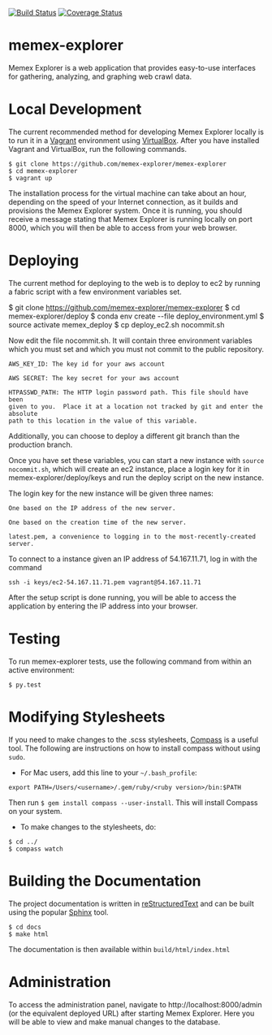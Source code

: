 [![Build Status](https://travis-ci.org/memex-explorer/memex-explorer.svg?branch=master)](https://travis-ci.org/memex-explorer/memex-explorer)
[![Coverage Status](https://coveralls.io/repos/ContinuumIO/memex-explorer/badge.svg?branch=memex-django)](https://coveralls.io/r/ContinuumIO/memex-explorer?branch=memex-django)

# memex-explorer

Memex Explorer is a web application that provides easy-to-use interfaces for gathering, analyzing, and graphing web crawl data.

# Local Development

The current recommended method for developing Memex Explorer locally is to run it in a [Vagrant](https://www.vagrantup.com/) environment using [VirtualBox](http://docs.vagrantup.com/v2/virtualbox).  After you have installed Vagrant and VirtualBox, run the following commands.

```
$ git clone https://github.com/memex-explorer/memex-explorer
$ cd memex-explorer
$ vagrant up
```

The installation process for the virtual machine can take about an hour, depending on the speed of your Internet connection, as it builds and provisions the Memex Explorer system.  Once it is running, you should receive a message stating that Memex Explorer is running locally on port 8000, which you will then be able to access from your web browser.

# Deploying

The current method for deploying to the web is to deploy to ec2 by running a
fabric script with a few environment variables set.

$ git clone https://github.com/memex-explorer/memex-explorer
$ cd memex-explorer/deploy
$ conda env create --file deploy_environment.yml
$ source activate memex_deploy
$ cp deploy_ec2.sh nocommit.sh

Now edit the file nocommit.sh. It will contain three environment variables
which you must set and which you must not commit to the public repository.

    AWS_KEY_ID: The key id for your aws account

    AWS SECRET: The key secret for your aws account

    HTPASSWD_PATH: The HTTP login password path. This file should have been
    given to you.  Place it at a location not tracked by git and enter the absolute
    path to this location in the value of this variable.

Additionally, you can choose to deploy a different git branch than the production branch.

Once you have set these variables, you can start a new instance with `source nocommit.sh`, which
will create an ec2 instance, place a login key for it in memex-explorer/deploy/keys and run the deploy script on the new instance.

The login key for the new instance will be given three names:

    One based on the IP address of the new server.

    One based on the creation time of the new server.

    latest.pem, a convenience to logging in to the most-recently-created server.

To connect to a instance given an IP address of 54.167.11.71, log in with the command

    ssh -i keys/ec2-54.167.11.71.pem vagrant@54.167.11.71

After the setup script is done running, you will be able to access the application by entering the IP address into your browser.

# Testing

To run memex-explorer tests, use the following command from within an active environment:
```
$ py.test
```

# Modifying Stylesheets
If you need to make changes to the .scss stylesheets, [Compass](http://compass-style.org/) is a useful tool. The following are instructions on how to install compass without using `sudo`.
* For Mac users, add this line to your `~/.bash_profile`:
```
export PATH=/Users/<username>/.gem/ruby/<ruby version>/bin:$PATH
```
Then run `$ gem install compass --user-install`. This will install Compass on your system.
* To make changes to the stylesheets, do:
```
$ cd ../
$ compass watch
```

# Building the Documentation
The project documentation is written in [reStructuredText](http://docutils.sf.net/rst.html) and can be built using the popular [Sphinx](http://sphinx-doc.org/) tool.

```
$ cd docs
$ make html
```

The documentation is then available within `build/html/index.html`

# Administration

To access the administration panel, navigate to http://localhost:8000/admin (or the equivalent deployed URL) after starting Memex Explorer. Here you will be able to view and make manual changes to the database.
